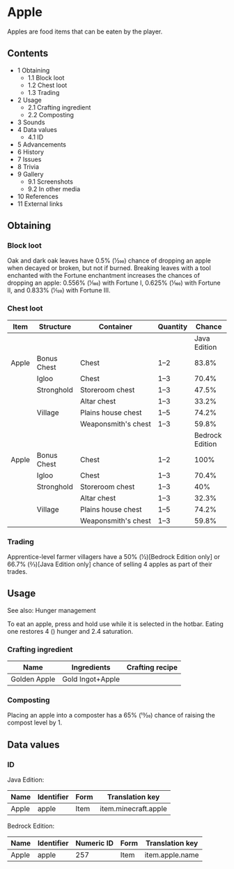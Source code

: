 # Apple
Apples are food items that can be eaten by the player.

## Contents
- 1 Obtaining
	- 1.1 Block loot
	- 1.2 Chest loot
	- 1.3 Trading
- 2 Usage
	- 2.1 Crafting ingredient
	- 2.2 Composting
- 3 Sounds
- 4 Data values
	- 4.1 ID
- 5 Advancements
- 6 History
- 7 Issues
- 8 Trivia
- 9 Gallery
	- 9.1 Screenshots
	- 9.2 In other media
- 10 References
- 11 External links

## Obtaining
### Block loot
Oak and dark oak leaves have 0.5% (1⁄200) chance of dropping an apple when decayed or broken, but not if burned. Breaking leaves with a tool enchanted with the Fortune enchantment increases the chances of dropping an apple: 0.556% (1⁄180) with Fortune I, 0.625% (1⁄160) with Fortune II, and 0.833% (1⁄120) with Fortune III.

### Chest loot
| Item  | Structure   | Container           | Quantity | Chance          |
|-------|-------------|---------------------|----------|-----------------|
|       |             |                     |          | Java Edition    |
| Apple | Bonus Chest | Chest               | 1–2      | 83.8%           |
|       | Igloo       | Chest               | 1–3      | 70.4%           |
|       | Stronghold  | Storeroom chest     | 1–3      | 47.5%           |
|       |             | Altar chest         | 1–3      | 33.2%           |
|       | Village     | Plains house chest  | 1–5      | 74.2%           |
|       |             | Weaponsmith's chest | 1–3      | 59.8%           |
|       |             |                     |          | Bedrock Edition |
| Apple | Bonus Chest | Chest               | 1–2      | 100%            |
|       | Igloo       | Chest               | 1–3      | 70.4%           |
|       | Stronghold  | Storeroom chest     | 1–3      | 40%             |
|       |             | Altar chest         | 1–3      | 32.3%           |
|       | Village     | Plains house chest  | 1–5      | 74.2%           |
|       |             | Weaponsmith's chest | 1–3      | 59.8%           |

### Trading
Apprentice-level farmer villagers have a 50% (1⁄2)‌[Bedrock Edition  only] or 66.7% (2⁄3)‌[Java Edition  only] chance of selling 4 apples as part of their trades.

## Usage
See also: Hunger management

To eat an apple, press and hold use while it is selected in the hotbar. Eating one restores 4 () hunger and 2.4 saturation.

### Crafting ingredient
| Name         | Ingredients      | Crafting recipe |
|--------------|------------------|-----------------|
| Golden Apple | Gold Ingot+Apple |                 |

### Composting
Placing an apple into a composter has a 65% (13⁄20) chance of raising the compost level by 1.

## Data values
### ID
Java Edition:

| Name  | Identifier | Form | Translation key      |
|-------|------------|------|----------------------|
| Apple | apple      | Item | item.minecraft.apple |

Bedrock Edition:

| Name  | Identifier | Numeric ID | Form | Translation key |
|-------|------------|------------|------|-----------------|
| Apple | apple      | 257        | Item | item.apple.name |

